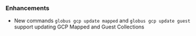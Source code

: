 ### Enhancements

* New commands `globus gcp update mapped` and `globus gcp update guest` support
  updating GCP Mapped and Guest Collections
